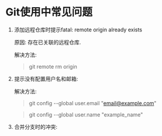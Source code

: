 # Git使用中常见问题

1. 添加远程仓库时提示fatal: remote origin already exists

    原因: 存在已关联的远程仓库.

    解决方法:

    > git remote rm origin

2. 提示没有配置用户名和邮箱:

    解决方法:

    > git config --global user.email "email@example.com"

    > git config --global user.name "example_name"


3. 合并分支时的冲突:

   